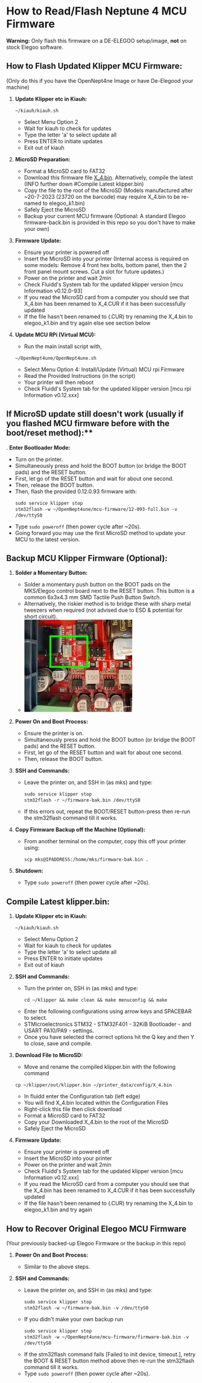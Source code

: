 # How to Read/Flash Neptune 4 MCU Firmware

**Warning:** Only flash this firmware on a DE-ELEGOO setup/image, **not** on stock Elegoo software.

## How to Flash Updated Klipper MCU Firmware:
(Only do this if you have the OpenNept4ne Image or have De-Elegood your machine)

1. **Update Klipper etc in Kiauh:**
   ```
   ~/kiauh/kiauh.sh
   ```
   - Select Menu Option 2
   - Wait for kiauh to check for updates
   - Type the letter 'a' to select update all
   - Press ENTER to initiate updates
   - Exit out of kiauh
  
2. **MicroSD Preparation:**
   - Format a MicroSD card to FAT32
   - Download this firmware file [X_4.bin](https://github.com/halfmanbear/OpenNept4une/raw/main/mcu-firmware/X_4.bin). Alternatively, compile the latest (INFO further down #Compile Latest klipper.bin)
   - Copy the file to the root of the MicroSD (Models manufactured after ~20-7-2023 (23720 on the barcode) may require X_4.bin to be re-named to elegoo_k1.bin)
   - Safely Eject the MicroSD
   - Backup your current MCU firmware (Optional: A standard Elegoo firmware-back.bin is provided in this repo so you don't have to make your own)
  
3. **Firmware Update:**
   - Ensure your printer is powered off
   - Insert the MicroSD into your printer (Internal access is required on some models: Remove 4 front hex bolts, bottom panel, then the 2 front panel mount screws. Cut a slot for future updates.)
   - Power on the printer and wait 2min
   - Check Fluidd's System tab for the updated klipper version [mcu Information v0.12.0-93]
   - If you read the MicroSD card from a computer you should see that X_4.bin has been renamed to X_4.CUR if it has been successfully updated
   - If the file hasn't been renamed to (.CUR) try renaming the X_4.bin to elegoo_k1.bin and try again else see section below

4. **Update MCU RPi (Virtual MCU):**
   - Run the main install script with,
   ```
   ~/OpenNept4une/OpenNept4une.sh
   ```
   - Select Menu Option 4: Install/Update (Virtual) MCU rpi Firmware
   - Read the Provided Instructions (in the script)
   - Your printer will then reboot
   - Check Fluidd's System tab for the updated klipper version [mcu rpi Information v0.12.xxx]

## If MicroSD update still doesn't work (usually if you flashed MCU firmware before with the boot/reset method):**

. **Enter Bootloader Mode:**
   - Turn on the printer.
   - Simultaneously press and hold the BOOT button (or bridge the BOOT pads) and the RESET button.
   - First, let go of the RESET button and wait for about one second.
   - Then, release the BOOT button.
   - Then, flash the provided 0.12.0.93 firmware with:
     ```
     sudo service klipper stop
     stm32flash -w ~/OpenNept4une/mcu-firmware/12-093-full.bin -v /dev/ttyS0
     ```
   - Type `sudo poweroff` (then power cycle after ~20s).
   - Going forward you may use the first MicroSD method to update your MCU to the latest version.

## Backup MCU Klipper Firmware (Optional):

1. **Solder a Momentary Button:**
   - Solder a momentary push button on the BOOT pads on the MKS/Elegoo control board next to the RESET button. This button is a common 6x3x4.3 mm SMD Tactile Push Button Switch. 
   - Alternatively, the riskier method is to bridge these with sharp metal tweezers when required (not advised due to ESD & potential for short circuit).
   - ![boot reset location](../pictures/BOOTRESET.jpg)
   
2. **Power On and Boot Process:**
   - Ensure the printer is on.
   - Simultaneously press and hold the BOOT button (or bridge the BOOT pads) and the RESET button.
   - First, let go of the RESET button and wait for about one second.
   - Then, release the BOOT button.

3. **SSH and Commands:**
   - Leave the printer on, and SSH in (as mks) and type:
     ```
     sudo service klipper stop
     stm32flash -r ~/firmware-bak.bin /dev/ttyS0
     ```
   - If this errors out, repeat the BOOT/RESET button-press then re-run the stm32flash command till it works.

4. **Copy Firmware Backup off the Machine (Optional):**
   - From another terminal on the computer, copy this off your printer using:
     ```
     scp mks@IPADDRESS:/home/mks/firmware-bak.bin .
     ```

5. **Shutdown:**
   - Type `sudo poweroff` (then power cycle after ~20s).

## Compile Latest klipper.bin:

1. **Update Klipper etc in Kiauh:**
   ```
   ~/kiauh/kiauh.sh
   ```
   - Select Menu Option 2
   - Wait for kiauh to check for updates
   - Type the letter 'a' to select update all
   - Press ENTER to initiate updates
   - Exit out of kiauh

2. **SSH and Commands:**
   - Turn the printer on, SSH in (as mks) and type:
     ```
     cd ~/klipper && make clean && make menuconfig && make
     ```
   - Enter the following configurations using arrow keys and SPACEBAR to select.
   - STMicroelectronics STM32 - STM32F401 - 32KiB Bootloader - and USART PA10/PA9 - settings.
   - Once you have selected the correct options hit the Q key and then Y to close, save and compile.

3. **Download File to MicroSD:**
   - Move and rename the compiled klipper.bin with the following command
   ```
   cp ~/klipper/out/klipper.bin ~/printer_data/config/X_4.bin
   ```
   - In fluidd enter the Configuration tab (left edge)
   - You will find X_4.bin located within the Configuration Files
   - Right-click this file then click download
   - Format a MicroSD card to FAT32
   - Copy your Downloaded X_4.bin to the root of the MicroSD
   - Safely Eject the MicroSD

4. **Firmware Update:**
   - Ensure your printer is powered off
   - Insert the MicroSD into your printer
   - Power on the printer and wait 2min
   - Check Fluidd's System tab for the updated klipper version [mcu Information v0.12.xxx]
   - If you read the MicroSD card from a computer you should see that the X_4.bin has been renamed to X_4.CUR if it has been successfully updated
   - If the file hasn't been renamed to (.CUR) try renaming the X_4.bin to elegoo_k1.bin and try again
     
## How to Recover Original Elegoo MCU Firmware

(Your previously backed-up Elegoo Firmware or the backup in this repo)

1. **Power On and Boot Process:**
   - Similar to the above steps.
   
2. **SSH and Commands:**
   - Leave the printer on, and SSH in (as mks) and type:
     ```
     sudo service klipper stop
     stm32flash -w ~/firmware-bak.bin -v /dev/ttyS0
     ```
   - If you didn't make your own backup run
     ```
     sudo service klipper stop
     stm32flash -w ~/OpenNept4une/mcu-firmware/firmware-bak.bin -v /dev/ttyS0
     ```
   - If the stm32flash command fails [Failed to init device, timeout.], retry the BOOT & RESET button method above then re-run the stm32flash command till it works.
   - Type `sudo poweroff` (then power cycle after ~20s).



